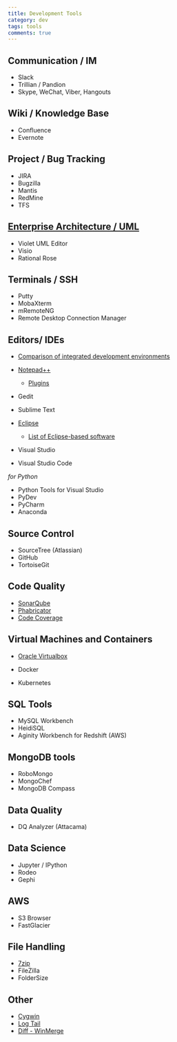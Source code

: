 ```yaml
---
title: Development Tools
category: dev
tags: tools
comments: true
---
```


## Communication / IM

- Slack
- Trillian / Pandion
- Skype, WeChat, Viber, Hangouts


## Wiki / Knowledge Base

- Confluence
- Evernote


## Project / Bug Tracking

- JIRA
- Bugzilla
- Mantis
- RedMine
- TFS


## [Enterprise Architecture / UML]( https://en.wikipedia.org/wiki/List_of_Unified_Modeling_Language_tools )

- Violet UML Editor
- Visio
- Rational Rose 


## Terminals / SSH

- Putty
- MobaXterm
- mRemoteNG
- Remote Desktop Connection Manager


## Editors/ IDEs

- [Comparison of integrated development environments]( http://en.wikipedia.org/wiki/Comparison_of_integrated_development_environments )


- [Notepad++]( https://notepad-plus-plus.org/ )
    - [Plugins]( http://www.guidingtech.com/31357/notepad-plus-plugins/ )
- Gedit
- Sublime Text


- [Eclipse]( http://www.eclipse.org/ )
    - [List of Eclipse-based software]( http://en.wikipedia.org/wiki/List_of_Eclipse-based_software )
- Visual Studio
- Visual Studio Code


_for Python_

- Python Tools for Visual Studio
- PyDev
- PyCharm
- Anaconda


## Source Control

- SourceTree (Atlassian)
- GitHub
- TortoiseGit


## Code Quality

- [SonarQube]( http://www.sonarqube.org/ )
- [Phabricator]( https://www.phacility.com/ ) 
- [Code Coverage]( https://codecov.io/ )


## Virtual Machines and Containers

- [Oracle Virtualbox]( https://www.virtualbox.org/ )

- Docker
- Kubernetes


## SQL Tools

- MySQL Workbench
- HeidiSQL
- Aginity Workbench for Redshift (AWS)


## MongoDB tools

- RoboMongo
- MongoChef
- MongoDB Compass


## Data Quality

- DQ Analyzer (Attacama)


## Data Science

- Jupyter / IPython
- Rodeo
- Gephi


## AWS

- S3 Browser
- FastGlacier


## File Handling

- [7zip](http://www.7-zip.org/)
- FileZilla
- FolderSize


## Other

- [Cygwin](https://www.cygwin.com/)
- [Log Tail]( http://www.log-expert.de/)
- [Diff - WinMerge](http://winmerge.org/)